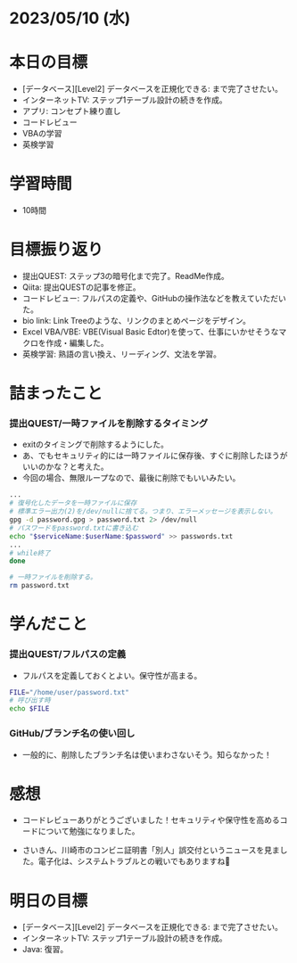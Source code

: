 # 2023/05/10 (水)

# 本日の目標

- [データベース][Level2] データベースを正規化できる: まで完了させたい。
- インターネットTV: ステップ1テーブル設計の続きを作成。
- アプリ: コンセプト練り直し
- コードレビュー
- VBAの学習
- 英検学習

# 学習時間

- 10時間

# 目標振り返り

- 提出QUEST: ステップ3の暗号化まで完了。ReadMe作成。
- Qiita: 提出QUESTの記事を修正。
- コードレビュー: フルパスの定義や、GitHubの操作法などを教えていただいた。
- bio link: Link Treeのような、リンクのまとめページをデザイン。
- Excel VBA/VBE: VBE(Visual Basic Edtor)を使って、仕事にいかせそうなマクロを作成・編集した。
- 英検学習: 熟語の言い換え、リーディング、文法を学習。

# 詰まったこと

### 提出QUEST/一時ファイルを削除するタイミング

- exitのタイミングで削除するようにした。
- あ、でもセキュリティ的には一時ファイルに保存後、すぐに削除したほうがいいのかな？と考えた。
- 今回の場合、無限ループなので、最後に削除でもいいみたい。
```bash
...
# 復号化したデータを一時ファイルに保存
# 標準エラー出力(2)を/dev/nullに捨てる。つまり、エラーメッセージを表示しない。
gpg -d password.gpg > password.txt 2> /dev/null
# パスワードをpassword.txtに書き込む
echo "$serviceName:$userName:$password" >> passwords.txt
...
# while終了
done

# 一時ファイルを削除する。
rm password.txt
```

# 学んだこと

### 提出QUEST/フルパスの定義
- フルパスを定義しておくとよい。保守性が高まる。
```bash
FILE="/home/user/password.txt"
# 呼び出す時
echo $FILE
```

### GitHub/ブランチ名の使い回し
- 一般的に、削除したブランチ名は使いまわさないそう。知らなかった！

# 感想

- コードレビューありがとうございました！セキュリティや保守性を高めるコードについて勉強になりました。

- さいきん、川崎市のコンビニ証明書「別人」誤交付というニュースを見ました。電子化は、システムトラブルとの戦いでもありますね🧐

# 明日の目標

- [データベース][Level2] データベースを正規化できる: まで完了させたい。
- インターネットTV: ステップ1テーブル設計の続きを作成。
- Java: 復習。
